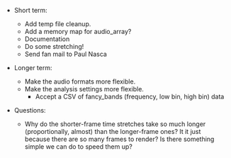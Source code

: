 * Short term:
  * Add temp file cleanup.
  * Add a memory map for audio_array?
  * Documentation
  * Do some stretching!
  * Send fan mail to Paul Nasca

* Longer term:
  * Make the audio formats more flexible.
  * Make the analysis settings more flexible.
    * Accept a CSV of fancy_bands (frequency, low bin, high bin) data

* Questions:
  * Why do the shorter-frame time stretches take so much longer (proportionally, almost) than the longer-frame ones?  It it just because there are so many frames to render?  Is there something simple we can do to speed them up?
